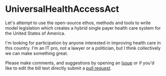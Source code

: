 # UniversalHealthAccessAct
Let's attempt to use the open-source ethos, methods and tools to write model legislation which creates a hybrid single payer health care system for the United States of America.

I'm looking for participation by anyone interested in improving health care in this country. I'm an IT pro, not a lawyer or a politician, but I think collectively we can make something great.

Please make comments, and suggestions by opening an [Issue](https://github.com/erikpt/UniversalHealthAccessAct/issues) or if you'd like to edit the bill text directly submit a [pull request](https://docs.github.com/en/pull-requests/collaborating-with-pull-requests/proposing-changes-to-your-work-with-pull-requests/about-pull-requests).

